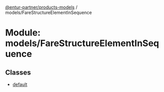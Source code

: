 [@entur-partner/products-models](../README.md) / models/FareStructureElementInSequence

# Module: models/FareStructureElementInSequence

## Classes

- [default](../classes/models_FareStructureElementInSequence.default.md)
